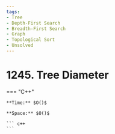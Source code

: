 ```yaml
---
tags:
- Tree
- Depth-First Search
- Breadth-First Search
- Graph
- Topological Sort
- Unsolved
---
```



# 1245. Tree Diameter

=== "C++"

    **Time:** $O()$

    **Space:** $O()$

    ``` c++
    ```